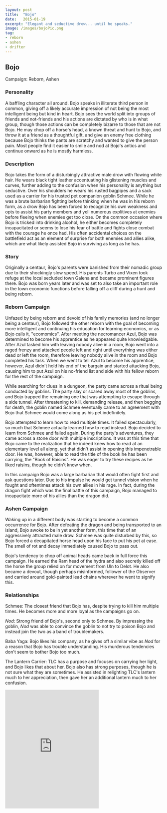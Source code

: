 ```yaml
---
layout: post
title:  "Bojo"
date:   2015-01-19
excerpt: "Elegant and seductive drow... until he speaks."
image: /images/bojoPic.png
tag:
- reborn
- ashen
- drifter
---
```


## Bojo

Campaign: Reborn, Ashen

### Personality
A baffling character all around. Bojo speaks in illiterate third person in common, giving off a likely accurate impression of not being the most intelligent being but kind in heart. Bojo sees the world split into groups of friends and not-friends and his actions are dictated by who is in what group, though those actions can be completely bizarre to those that are not Bojo. He may chop off a horse's head, a known threat and hunt to Bojo, and throw it at a friend as a thoughtful gift, and give an enemy free clothing because Bojo thinks the pants are scratchy and wanted to give the person pain. Most people find it easier to smile and nod at Bojo's antics and continue onward as he is mostly harmless.

### Description

Bojo takes the form of a disturbingly attractive male drow with flowing white hair. He wears black tight leather accentuating his glistening muscles and curves, further adding to the confusion when his personality is anything but seductive. Over his shoulders he wears his rusted bagpipes and a sack used as a carrier for his trusted pet companion goblin Schmee. While he was a brute barbarian fighting before thinking when he was in his reborn form, as a drow Bojo has been forced to recognize his own weakness and opts to assist his party members and yell numerous explitives at enemies before fleeing when enemies get too close. On the common occasion where Bojo is tricked into drinking alcohol, he either becomes completely incapacitated or seems to lose his fear of battle and fights close combat with the courage he once had. His often accidental choices on the battlefield act as an element of surprise for both enemies and allies alike, which are what likely assisted Bojo in surviving as long as he has.

### Story

Originally a centaur, Bojo's parents were banished from their nomadic group due to their shockingly slow speed. His parents Turbo and Vixen took refuge at the local secluded town Galena and became prominent figures there. Bojo was born years later and was set to also take an important role in the town economic functions before falling off a cliff during a hunt and being reborn.

### Reborn Campaign

Unfazed by being reborn and devoid of his family memories (and no longer being a centaur), Bojo followed the other reborn with the goal of becoming more intelligent and continuing his education for learning economics, or as Bojo calls it, "ecomomics". After meeting the necromancer Azul, Bojo was determined to become his apprentice as he appeared quite knowledgable. After Azul tasked him with leaving nobody alive in a room, Bojo went into a raged frenzy and attacked people left and right until everything was either dead or left the room, therefore leaving nobody alive in the room and Bojo completed his task. When we went to tell Azul to become his apprentice, however, Azul didn't hold his end of the bargain and started attacking Bojo, causing him to put Azul on his no-friend list and side with his fellow reborn for the rest of the campaign.

While searching for clues in a dungeon, the party came across a ritual being conducted by goblins. The party slay or scared away most of the goblins, and Bojo trapped the remaining one that was attempting to escape through a side tunnel. After threatening to kill, demanding release, and then begging for death, the goblin named Schmee eventually came to an agreement with Bojo that Schmee would come along as his pet indefinitely.

Bojo attempted to learn how to read multiple times. It failed spectacularly, so much that Schmee actually learned how to read instead. Bojo decided to learn from Schmee and failed again. During the party's adventures, they came across a stone door with multiple inscriptions. It was at this time that Bojo came to the realization that he indeed knew how to read at an elementary level all along, yet that didn't assist in opening this impenetrable door. He was, however, able to read the title of the book he has been carrying, the "Book of Raisins". He was eager to try these recipes as he liked raisins, though he didn't know when.

In this campaign Bojo was a large barbarian that would often fight first and ask questions later. Due to his impulse he would get tunnel vision when he fought and oftentimes attack his own allies in his rage. In fact, during the dragon fight which was the final battle of this campaign, Bojo managed to incapacitate more of his allies than the dragon did.

### Ashen Campaign

Waking up in a different body was starting to become a common occurrence for Bojo. After defeating the dragon and being transported to an island, Bojo awoke to be in yet another form, this time that of an aggressively attracted male drow. Schmee was quite disturbed by this, so Bojo forced a decapitated horse head upon his face to put his pet at ease. The smell of rot and decay immediately caused Bojo to pass out.

Bojo's tendency to chop off animal heads came back in full force this campaign. He earned the Ram head of the hydra and also secretly killed off the horse the group relied on for movement from Uln to Delot. He also became a devout, though perhaps misinformed, follower of the Observer and carried around gold-painted lead chains wherever he went to signify this.

### Relationships
Schmee: The closest friend that Bojo has, despite trying to kill him multiple times. He becomes more and more loyal as the campaigns go on.

*Nod*: Strong friend of Bojo's, second only to Schmee. By impressing the goblin, *Nod* was able to convince the goblin to not try to poison Bojo and instead join the two as a band of troublemakers.

Baba Yaga: Bojo likes his company, as he gives off a similar vibe as *Nod* for a reason that Bojo has trouble understanding. His murderous tendencies don't seem to bother Bojo too much.

The Lantern Carrier: TLC has a purpose and focuses on carrying her light, and Bojo likes that about her. Bojo also has strong purposes, though he is not sure what they are sometimes. He assisted in relighting TLC's lantern much to her appreciation, then gave her an additional lantern much to her confusion.

<iframe src="https://open.spotify.com/embed/playlist/5ccZVD0EifZmab1VRRWHr9" width="300" height="380" frameborder="0" allowtransparency="true" allow="encrypted-media"></iframe>
